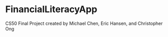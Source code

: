 # FinancialLiteracyApp

CS50 Final Project created by Michael Chen, Eric Hansen, and Christopher Ong
